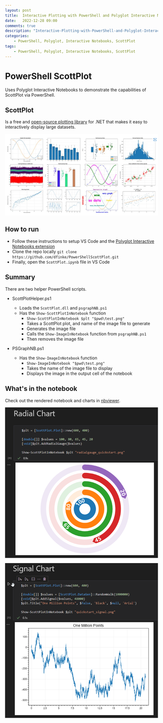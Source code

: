 ```yaml
---
layout: post
title:  Interactive Plotting with PowerShell and Polyglot Interactive Notebooks
date:   2022-12-28 09:00
comments: true
description: "Interactive-Plotting-with-PowerShell-and-Polyglot-Interactive-Notebooks"
categories:
    - PowerShell, Polyglot, Interactive Notebooks, ScottPlot
tags:
    - PowerShell, Polyglot, Interactive Notebooks, ScottPlot
---
```


# PowerShell ScottPlot

Uses Polyglot Interactive Notebooks to demonstrate the capabilities of ScottPlot via PowerShell.

## ScottPlot

Is a free and [open-source plotting library](https://scottplot.net/) for .NET that makes it easy to interactively display large datasets.

![](../images/posts/ScottPlot/ScottPlot.png)

## How to run

- Follow these instructions to setup VS Code and the [Polyglot Interactive Notebooks extension](https://devblogs.microsoft.com/dotnet/polyglot-notebooks-december-2022-release/)
- Clone the repo locally `git clone https://github.com/dfinke/PowerShellScottPlot.git`
- Finally, open the `ScottPlot.ipynb` file in VS Code

## Summary
There are two helper PowerShell scripts.

- ScottPlotHelper.ps1
    - Loads the `ScottPlot.dll` and `psgraphNB.ps1`
    - Has the `Show-ScottPlotInNotebook` function
        - `Show-ScottPlotInNotebook $plt "$pwd\test.png"`
        - Takes a ScottPlot plot, and name of the image file to generate
        - Generates the image file
        - Calls the `Show-ImageInNotebook` function from `psgraphNB.ps1`
        - Then removes the image file

- PSGraphNB.ps1
    - Has the `Show-ImageInNotebook` function
        - `Show-ImageInNotebook "$pwd\test.png"`
        - Takes the name of the image file to display
        - Displays the image in the output cell of the notebook

## What's in the notebook

Check out the rendered notebook and charts in [nbviewer](https://nbviewer.org/github/dfinke/PowerShellScottPlot/blob/master/ScottPlot.ipynb).

![](../images/posts/ScottPlot/RadialChart.png)

![](../images/posts/ScottPlot/SignalChart.png)
